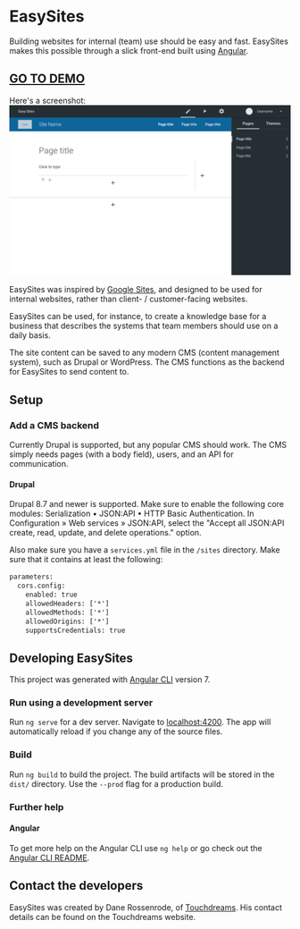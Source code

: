 # EasySites

Building websites for internal (team) use should be easy and fast. EasySites makes this possible through a slick front-end built using [Angular](https://angular.io/).

## **[GO TO DEMO](http://easysitesdemo.org.za)**

Here's a screenshot:
![Screenshot](./screenshot.png)

EasySites was inspired by [Google Sites](https://gsuite.google.com/intl/en/products/sites/), and designed to be used for internal websites, rather than client- / customer-facing websites.

EasySites can be used, for instance, to create a knowledge base for a business that describes the systems that team members should use on a daily basis.

The site content can be saved to any modern CMS (content management system), such as Drupal or WordPress. The CMS functions as the backend for EasySites to send content to.

## Setup

### Add a CMS backend
Currently Drupal is supported, but any popular CMS should work. The CMS simply needs pages (with a body field), users, and an API for communication.

#### Drupal
Drupal 8.7 and newer is supported. Make sure to enable the following core modules: Serialization &bull; JSON:API &bull; HTTP Basic Authentication.
In Configuration » Web services » JSON:API, select the "Accept all JSON:API create, read, update, and delete operations." option.

Also make sure you have a `services.yml` file in the `/sites` directory. Make sure that it contains at least the following:
```
parameters:
  cors.config:
    enabled: true
    allowedHeaders: ['*']
    allowedMethods: ['*']
    allowedOrigins: ['*']
    supportsCredentials: true
```

## Developing EasySites

This project was generated with [Angular CLI](https://github.com/angular/angular-cli) version 7.

### Run using a development server

Run `ng serve` for a dev server. Navigate to [localhost:4200](http://localhost:4200/). The app will automatically reload if you change any of the source files.

### Build

Run `ng build` to build the project. The build artifacts will be stored in the `dist/` directory. Use the `--prod` flag for a production build.

### Further help

#### Angular
To get more help on the Angular CLI use `ng help` or go check out the [Angular CLI README](https://github.com/angular/angular-cli/blob/master/README.md).

## Contact the developers
EasySites was created by Dane Rossenrode, of [Touchdreams](http://touchdreams.co.za/). His contact details can be found on the Touchdreams website.
